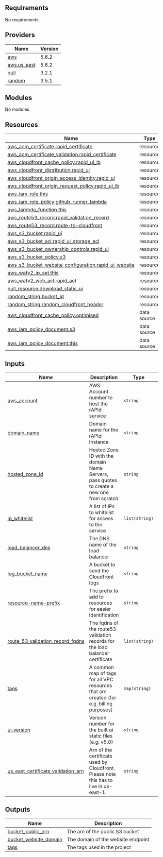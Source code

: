 <!-- BEGINNING OF PRE-COMMIT-TERRAFORM DOCS HOOK -->
## Requirements

No requirements.

## Providers

| Name | Version |
|------|---------|
| <a name="provider_aws"></a> [aws](#provider\_aws) | 5.6.2 |
| <a name="provider_aws.us_east"></a> [aws.us\_east](#provider\_aws.us\_east) | 5.6.2 |
| <a name="provider_null"></a> [null](#provider\_null) | 3.2.1 |
| <a name="provider_random"></a> [random](#provider\_random) | 3.5.1 |

## Modules

No modules.

## Resources

| Name | Type |
|------|------|
| [aws_acm_certificate.rapid_certificate](https://registry.terraform.io/providers/hashicorp/aws/latest/docs/resources/acm_certificate) | resource |
| [aws_acm_certificate_validation.rapid_certificate](https://registry.terraform.io/providers/hashicorp/aws/latest/docs/resources/acm_certificate_validation) | resource |
| [aws_cloudfront_cache_policy.rapid_ui_lb](https://registry.terraform.io/providers/hashicorp/aws/latest/docs/resources/cloudfront_cache_policy) | resource |
| [aws_cloudfront_distribution.rapid_ui](https://registry.terraform.io/providers/hashicorp/aws/latest/docs/resources/cloudfront_distribution) | resource |
| [aws_cloudfront_origin_access_identity.rapid_ui](https://registry.terraform.io/providers/hashicorp/aws/latest/docs/resources/cloudfront_origin_access_identity) | resource |
| [aws_cloudfront_origin_request_policy.rapid_ui_lb](https://registry.terraform.io/providers/hashicorp/aws/latest/docs/resources/cloudfront_origin_request_policy) | resource |
| [aws_iam_role.this](https://registry.terraform.io/providers/hashicorp/aws/latest/docs/resources/iam_role) | resource |
| [aws_iam_role_policy.github_runner_lambda](https://registry.terraform.io/providers/hashicorp/aws/latest/docs/resources/iam_role_policy) | resource |
| [aws_lambda_function.this](https://registry.terraform.io/providers/hashicorp/aws/latest/docs/resources/lambda_function) | resource |
| [aws_route53_record.rapid_validation_record](https://registry.terraform.io/providers/hashicorp/aws/latest/docs/resources/route53_record) | resource |
| [aws_route53_record.route-to-cloudfront](https://registry.terraform.io/providers/hashicorp/aws/latest/docs/resources/route53_record) | resource |
| [aws_s3_bucket.rapid_ui](https://registry.terraform.io/providers/hashicorp/aws/latest/docs/resources/s3_bucket) | resource |
| [aws_s3_bucket_acl.rapid_ui_storage_acl](https://registry.terraform.io/providers/hashicorp/aws/latest/docs/resources/s3_bucket_acl) | resource |
| [aws_s3_bucket_ownership_controls.rapid_ui](https://registry.terraform.io/providers/hashicorp/aws/latest/docs/resources/s3_bucket_ownership_controls) | resource |
| [aws_s3_bucket_policy.s3](https://registry.terraform.io/providers/hashicorp/aws/latest/docs/resources/s3_bucket_policy) | resource |
| [aws_s3_bucket_website_configuration.rapid_ui_website](https://registry.terraform.io/providers/hashicorp/aws/latest/docs/resources/s3_bucket_website_configuration) | resource |
| [aws_wafv2_ip_set.this](https://registry.terraform.io/providers/hashicorp/aws/latest/docs/resources/wafv2_ip_set) | resource |
| [aws_wafv2_web_acl.rapid_acl](https://registry.terraform.io/providers/hashicorp/aws/latest/docs/resources/wafv2_web_acl) | resource |
| [null_resource.download_static_ui](https://registry.terraform.io/providers/hashicorp/null/latest/docs/resources/resource) | resource |
| [random_string.bucket_id](https://registry.terraform.io/providers/hashicorp/random/latest/docs/resources/string) | resource |
| [random_string.random_cloudfront_header](https://registry.terraform.io/providers/hashicorp/random/latest/docs/resources/string) | resource |
| [aws_cloudfront_cache_policy.optimised](https://registry.terraform.io/providers/hashicorp/aws/latest/docs/data-sources/cloudfront_cache_policy) | data source |
| [aws_iam_policy_document.s3](https://registry.terraform.io/providers/hashicorp/aws/latest/docs/data-sources/iam_policy_document) | data source |
| [aws_iam_policy_document.this](https://registry.terraform.io/providers/hashicorp/aws/latest/docs/data-sources/iam_policy_document) | data source |

## Inputs

| Name | Description | Type | Default | Required |
|------|-------------|------|---------|:--------:|
| <a name="input_aws_account"></a> [aws\_account](#input\_aws\_account) | AWS Account number to host the rAPId service | `string` | n/a | yes |
| <a name="input_domain_name"></a> [domain\_name](#input\_domain\_name) | Domain name for the rAPId instance | `string` | n/a | yes |
| <a name="input_hosted_zone_id"></a> [hosted\_zone\_id](#input\_hosted\_zone\_id) | Hosted Zone ID with the domain Name Servers, pass quotes to create a new one from scratch | `string` | n/a | yes |
| <a name="input_ip_whitelist"></a> [ip\_whitelist](#input\_ip\_whitelist) | A list of IPs to whitelist for access to the service | `list(string)` | n/a | yes |
| <a name="input_load_balancer_dns"></a> [load\_balancer\_dns](#input\_load\_balancer\_dns) | The DNS name of the load balancer | `string` | n/a | yes |
| <a name="input_log_bucket_name"></a> [log\_bucket\_name](#input\_log\_bucket\_name) | A bucket to send the Cloudfront logs | `string` | n/a | yes |
| <a name="input_resource-name-prefix"></a> [resource-name-prefix](#input\_resource-name-prefix) | The prefix to add to resources for easier identification | `string` | n/a | yes |
| <a name="input_route_53_validation_record_fqdns"></a> [route\_53\_validation\_record\_fqdns](#input\_route\_53\_validation\_record\_fqdns) | The fqdns of the route53 validation records for the load balancer certificate | `list(string)` | `[]` | no |
| <a name="input_tags"></a> [tags](#input\_tags) | A common map of tags for all VPC resources that are created (for e.g. billing purposes) | `map(string)` | n/a | yes |
| <a name="input_ui_version"></a> [ui\_version](#input\_ui\_version) | Version number for the built ui static files (e.g. v5.0) | `string` | n/a | yes |
| <a name="input_us_east_certificate_validation_arn"></a> [us\_east\_certificate\_validation\_arn](#input\_us\_east\_certificate\_validation\_arn) | Arn of the certificate used by Cloudfront. Please note this has to live in us-east-1. | `string` | n/a | yes |

## Outputs

| Name | Description |
|------|-------------|
| <a name="output_bucket_public_arn"></a> [bucket\_public\_arn](#output\_bucket\_public\_arn) | The arn of the public S3 bucket |
| <a name="output_bucket_website_domain"></a> [bucket\_website\_domain](#output\_bucket\_website\_domain) | The domain of the website endpoint |
| <a name="output_tags"></a> [tags](#output\_tags) | The tags used in the project |
<!-- END OF PRE-COMMIT-TERRAFORM DOCS HOOK -->
